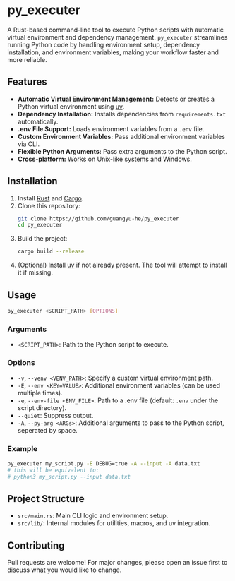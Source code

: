 # py_executer

A Rust-based command-line tool to execute Python scripts with automatic virtual environment and dependency management.
`py_executer` streamlines running Python code by handling environment setup, dependency installation, and environment
variables, making your workflow faster and more reliable.

## Features

- **Automatic Virtual Environment Management:** Detects or creates a Python virtual environment
  using [uv](https://github.com/astral-sh/uv).
- **Dependency Installation:** Installs dependencies from `requirements.txt` automatically.
- **.env File Support:** Loads environment variables from a `.env` file.
- **Custom Environment Variables:** Pass additional environment variables via CLI.
- **Flexible Python Arguments:** Pass extra arguments to the Python script.
- **Cross-platform:** Works on Unix-like systems and Windows.

## Installation

1. Install [Rust](https://www.rust-lang.org/tools/install)
   and [Cargo](https://doc.rust-lang.org/cargo/getting-started/installation.html).
2. Clone this repository:
   ```sh
   git clone https://github.com/guangyu-he/py_executer
   cd py_executer
   ```
3. Build the project:
   ```sh
   cargo build --release
   ```
4. (Optional) Install [uv](https://github.com/astral-sh/uv) if not already present. The tool will attempt to install it
   if missing.

## Usage

```sh
py_executer <SCRIPT_PATH> [OPTIONS]
```

### Arguments

- `<SCRIPT_PATH>`: Path to the Python script to execute.

### Options

- `-v`, `--venv <VENV_PATH>`: Specify a custom virtual environment path.
- `-E`, `--env <KEY=VALUE>`: Additional environment variables (can be used multiple times).
- `-e`, `--env-file <ENV_FILE>`: Path to a .env file (default: `.env` under the script directory).
- `--quiet`: Suppress output.
- `-A`, `--py-arg <ARGs>`: Additional arguments to pass to the Python script, seperated by space.

### Example

```sh
py_executer my_script.py -E DEBUG=true -A --input -A data.txt
# this will be equivalent to:
# python3 my_script.py --input data.txt
```

## Project Structure

- `src/main.rs`: Main CLI logic and environment setup.
- `src/lib/`: Internal modules for utilities, macros, and uv integration.

## Contributing

Pull requests are welcome! For major changes, please open an issue first to discuss what you would like to change.

